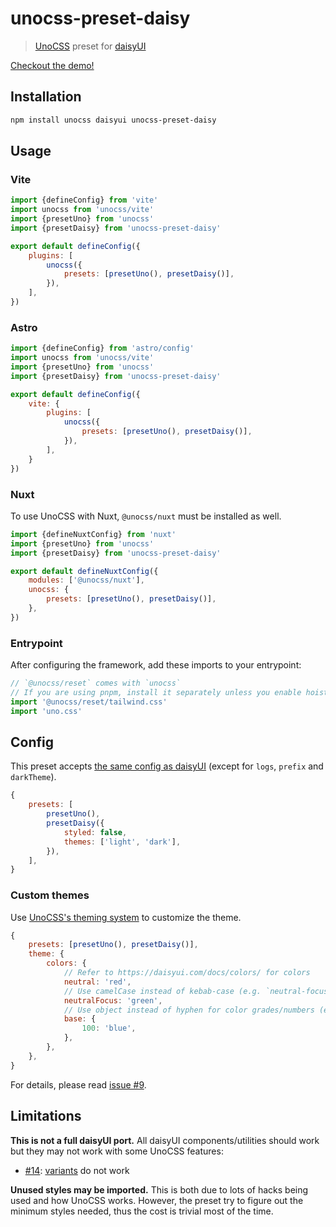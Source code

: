 # unocss-preset-daisy

> [UnoCSS](https://github.com/unocss/unocss) preset for [daisyUI](https://github.com/saadeghi/daisyui)

[Checkout the demo!](https://unocss-preset-daisy.vercel.app/)

## Installation

```sh
npm install unocss daisyui unocss-preset-daisy
```

## Usage

### Vite

```js
import {defineConfig} from 'vite'
import unocss from 'unocss/vite'
import {presetUno} from 'unocss'
import {presetDaisy} from 'unocss-preset-daisy'

export default defineConfig({
	plugins: [
		unocss({
			presets: [presetUno(), presetDaisy()],
		}),
	],
})
```

### Astro

```js
import {defineConfig} from 'astro/config'
import unocss from 'unocss/vite'
import {presetUno} from 'unocss'
import {presetDaisy} from 'unocss-preset-daisy'

export default defineConfig({
	vite: {
		plugins: [
			unocss({
				presets: [presetUno(), presetDaisy()],
			}),
		],
	}
})
```

### Nuxt

To use UnoCSS with Nuxt, `@unocss/nuxt` must be installed as well.

```js
import {defineNuxtConfig} from 'nuxt'
import {presetUno} from 'unocss'
import {presetDaisy} from 'unocss-preset-daisy'

export default defineNuxtConfig({
	modules: ['@unocss/nuxt'],
	unocss: {
		presets: [presetUno(), presetDaisy()],
	},
})
```

### Entrypoint

After configuring the framework, add these imports to your entrypoint:

```js
// `@unocss/reset` comes with `unocss`
// If you are using pnpm, install it separately unless you enable hoisting
import '@unocss/reset/tailwind.css'
import 'uno.css'
```

## Config

This preset accepts [the same config as daisyUI](https://daisyui.com/docs/config/) (except for `logs`, `prefix` and `darkTheme`).

```js
{
	presets: [
		presetUno(),
		presetDaisy({
			styled: false,
			themes: ['light', 'dark'],
		}),
	],
}
```

### Custom themes

Use [UnoCSS's theming system](https://github.com/unocss/unocss#extend-theme) to customize the theme.

```js
{
	presets: [presetUno(), presetDaisy()],
	theme: {
		colors: {
			// Refer to https://daisyui.com/docs/colors/ for colors
			neutral: 'red',
			// Use camelCase instead of kebab-case (e.g. `neutral-focus`)
			neutralFocus: 'green',
			// Use object instead of hyphen for color grades/numbers (e.g. `base-100`)
			base: {
				100: 'blue',
			},
		},
	},
}
```

For details, please read [issue #9](https://github.com/kidonng/unocss-preset-daisy/issues/9#issuecomment-1452292840).

## Limitations

**This is not a full daisyUI port.** All daisyUI components/utilities should work but they may not work with some UnoCSS features:

- [#14](https://github.com/kidonng/unocss-preset-daisy/issues/14): [variants](https://windicss.org/utilities/general/variants.html) do not work

**Unused styles may be imported.** This is both due to lots of hacks being used and how UnoCSS works. However, the preset try to figure out the minimum styles needed, thus the cost is trivial most of the time.
